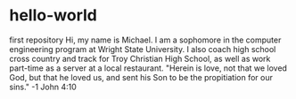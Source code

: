 # hello-world
first repository
Hi, my name is Michael. I am a sophomore in the computer engineering program at Wright State University. I also coach high school cross country and track for Troy Christian High School, as well as work part-time as a server at a local restaurant. "Herein is love, not that we loved God, but that he loved us, and sent his Son to be the propitiation for our sins." -1 John 4:10 

